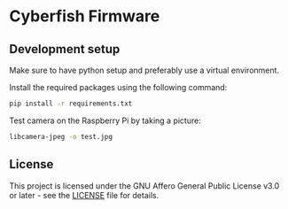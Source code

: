 # Cyberfish Firmware

## Development setup

Make sure to have python setup and preferably use a virtual environment.

Install the required packages using the following command:

```bash
pip install -r requirements.txt
```

Test camera on the Raspberry Pi by taking a picture:

```bash
libcamera-jpeg -o test.jpg
```

## License

This project is licensed under the GNU Affero General Public License v3.0 or later - see the [LICENSE](LICENSE) file for details.
